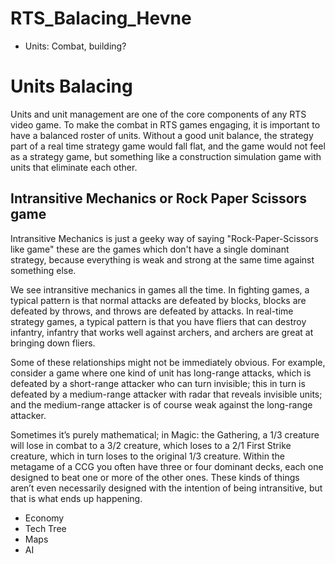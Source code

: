 # RTS_Balacing_Hevne


- Units: Combat, building?
# Units Balacing

Units and unit management are one of the core components of any RTS video game. To make the combat in RTS games engaging, it is important to have a balanced roster of units. Without a good unit balance, the strategy part of a real time strategy game would fall flat, and the game would not feel as a strategy game, but something like a construction simulation game with units that eliminate each other.

## Intransitive Mechanics or Rock Paper Scissors game

Intransitive Mechanics is just a geeky way of saying "Rock-Paper-Scissors like game" these are the games which don't have a single dominant strategy, because everything is weak and strong at the same time against something else.


We see intransitive mechanics in games all the time. In fighting games, a typical pattern is that normal attacks are defeated by blocks, blocks are defeated by throws, and throws are defeated by attacks. In real-time strategy games, a typical pattern is that you have fliers that can destroy infantry, infantry that works well against archers, and archers are great at bringing down fliers.

Some of these relationships might not be immediately obvious. For example, consider a game where one kind of unit has long-range attacks, which is defeated by a short-range attacker who can turn invisible; this in turn is defeated by a medium-range attacker with radar that reveals invisible units; and the medium-range attacker is of course weak against the long-range attacker.

Sometimes it’s purely mathematical; in Magic: the Gathering, a 1/3 creature will lose in combat to a 3/2 creature, which loses to a 2/1 First Strike creature, which in turn loses to the original 1/3 creature. Within the metagame of a CCG you often have three or four dominant decks, each one designed to beat one or more of the other ones. These kinds of things aren’t even necessarily designed with the intention of being intransitive, but that is what ends up happening.
- Economy
- Tech Tree
- Maps
- AI
